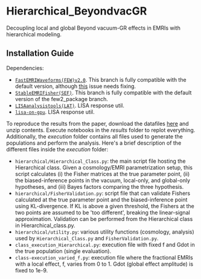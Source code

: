 # Hierarchical_BeyondvacGR
Decoupling local and global Beyond vacuum-GR effects in EMRIs with hierarchical modeling.

## Installation Guide

Dependencies:
- [`FastEMRIWaveforms(FEW)v2.0`](https://github.com/znasipak/FastEMRIWaveforms-Soton-Hackathon-2025/tree/Kerr_Equatorial_Eccentric). This branch is fully compatible with the default version, although [this](https://github.com/znasipak/FastEMRIWaveforms-Soton-Hackathon-2025/issues/55) issue needs fixing.
- [`StableEMRIFisher(SEF)`](https://github.com/perturber/StableEMRIFisher/tree/few2_package). This branch is fully compatible with the default version of the few2_package branch.
- [`LISAanalysistools(LAT)`](https://github.com/mikekatz04/LISAanalysistools/tree/main). LISA response util.
- [`lisa-on-gpu`](https://github.com/mikekatz04/lisa-on-gpu/tree/master). LISA response util.

To reproduce the results from the paper, download the datafiles [here](https://zenodo.org/records/15362412?token=eyJhbGciOiJIUzUxMiJ9.eyJpZCI6IjY2N2RjZjkwLTdjYmYtNDEyMi05YjI2LWNiYTFjNTg0MzFiNSIsImRhdGEiOnt9LCJyYW5kb20iOiI0NzI1ODIxM2U1YWVlNjQ2ZTY0YjA3NjU1Njg1YTliMyJ9.FioeGIWlXePv3N0ozFbiWZOgCARcYeYx-J6y4Yy1DJ_xrVVVB5paCgbrXQBoyOj_Lpm7tl5zX-vjwelFDJkF5Q) and unzip contents. Execute notebooks in the *results* folder to replot everything. Additionally, the *execution* folder contains all files used to generate the populations and perform the analysis. Here's a brief description of the different files inside the *execution* folder:

- `hierarchical/Hierarchical_Class.py`: the main script file hosting the Hierarchical class. Given a cosmology/EMRI parametrization setup, this script calculates (i) the Fisher matrices at the true parameter point, (ii) the biased-inference points in the vacuum, local-only, and global-only hypotheses, and (iii) Bayes factors comparing the three hypothesis.
- `hierarchical/FisherValidation.py`: script file that can validate Fishers calculated at the true parameter point and the biased-inference point using KL-divergence. If KL is above a given threshold, the Fishers at the two points are assumed to be 'too different', breaking the linear-signal approximation. Validation can be performed from the Hierarchical class in Hierarchical_class.py.
- `hierarchical/utility.py`: various utility functions (cosmology, analysis) used by `Hierarchical_Class.py` and `FisherValidation.py`.
- `class_execution_Hierarchical.py`: execution file with fixed f and Gdot in the true population (single evaluation).
- `class-execution_varied_f.py`: execution file where the fractional EMRIs with a local effect, f, varies from 0 to 1. Gdot (global effect amplitude) is fixed to 1e-9.


